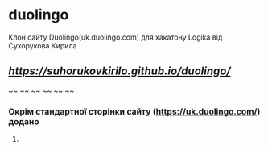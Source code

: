 # duolingo
Клон сайту Duolingo(uk.duolingo.com) для хакатону Logika від Сухорукова Кирила
## ***https://suhorukovkirilo.github.io/duolingo/***
~~ ~~ ~~ ~~ ~~ ~~
### Окрім стандартної сторінки сайту (https://uk.duolingo.com/) додано
1. 

